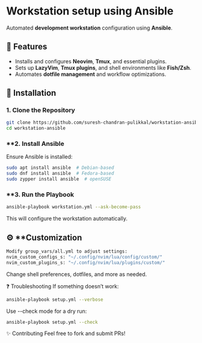 # **Workstation setup using Ansible**
Automated **development workstation** configuration using **Ansible**.

## 📌 **Features**
- Installs and configures **Neovim**, **Tmux**, and essential plugins.
- Sets up **LazyVim**, **Tmux plugins**, and shell environments like **Fish/Zsh**.
- Automates **dotfile management** and workflow optimizations.

## 🚀 **Installation**
### **1. Clone the Repository**
```sh
git clone https://github.com/suresh-chandran-pulikkal/workstation-ansible.git
cd workstation-ansible
```
### **2. Install Ansible
Ensure Ansible is installed:
```sh
sudo apt install ansible  # Debian-based
sudo dnf install ansible  # Fedora-based
sudo zypper install ansible  # openSUSE
```
### **3. Run the Playbook
```sh
ansible-playbook workstation.yml --ask-become-pass
```
This will configure the workstation automatically.

## ⚙ **Customization
```sh
Modify group_vars/all.yml to adjust settings:
nvim_custom_configs_s: "~/.config/nvim/lua/config/custom/"
nvim_custom_plugins_s: "~/.config/nvim/lua/plugins/custom/"
```

Change shell preferences, dotfiles, and more as needed.

❓ Troubleshooting
If something doesn’t work:
```sh
ansible-playbook setup.yml --verbose
```

Use --check mode for a dry run:
```sh
ansible-playbook setup.yml --check
```
✨ Contributing
Feel free to fork and submit PRs!
